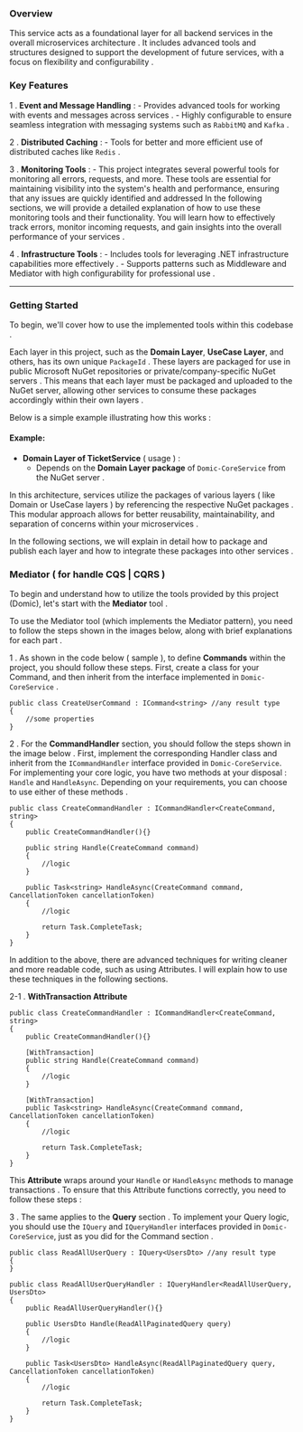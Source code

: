 ### Overview

This service acts as a foundational layer for all backend services in the overall microservices architecture . It includes advanced tools and structures designed to support the development of future services, with a focus on flexibility and configurability .

### Key Features

1 . **Event and Message Handling** :
    - Provides advanced tools for working with events and messages across services .
    - Highly configurable to ensure seamless integration with messaging systems such as `RabbitMQ` and `Kafka` .

2 . **Distributed Caching** :
    - Tools for better and more efficient use of distributed caches like `Redis` .

3 . **Monitoring Tools** :
    - This project integrates several powerful tools for monitoring all errors, requests, and more. These tools are essential for maintaining visibility into the system's health and performance, ensuring that any issues are quickly identified and addressed
      In the following sections, we will provide a detailed explanation of how to use these monitoring tools and their functionality. You will learn how to effectively track errors, monitor incoming requests, and gain insights into the overall performance of your services .

4 . **Infrastructure Tools** :
    - Includes tools for leveraging .NET infrastructure capabilities more effectively .
    - Supports patterns such as Middleware and Mediator with high configurability for professional use .

---

### Getting Started

To begin, we'll cover how to use the implemented tools within this codebase .

Each layer in this project, such as the **Domain Layer**, **UseCase Layer**, and others, has its own unique `PackageId` . These layers are packaged for use in public Microsoft NuGet repositories or private/company-specific NuGet servers . This means that each layer must be packaged and uploaded to the NuGet server, allowing other services to consume these packages accordingly within their own layers .

Below is a simple example illustrating how this works :

#### Example:

- **Domain Layer of TicketService** ( usage ) :
   - Depends on the **Domain Layer package** of `Domic-CoreService` from the NuGet server .

In this architecture, services utilize the packages of various layers ( like Domain or UseCase layers ) by referencing the respective NuGet packages . This modular approach allows for better reusability, maintainability, and separation of concerns within your microservices .

In the following sections, we will explain in detail how to package and publish each layer and how to integrate these packages into other services .

### Mediator ( for handle CQS | CQRS )

To begin and understand how to utilize the tools provided by this project (Domic), let's start with the **Mediator** tool .

To use the Mediator tool (which implements the Mediator pattern), you need to follow the steps shown in the images below, along with brief explanations for each part .

1 . As shown in the code below ( sample ), to define **Commands** within the project, you should follow these steps. First, create a class for your Command, and then inherit from the interface implemented in `Domic-CoreService` .

```
public class CreateUserCommand : ICommand<string> //any result type
{
    //some properties
}
```

2 . For the **CommandHandler** section, you should follow the steps shown in the image below . First, implement the corresponding Handler class and inherit from the `ICommandHandler` interface provided in `Domic-CoreService`. For implementing your core logic, you have two methods at your disposal : `Handle` and `HandleAsync`. Depending on your requirements, you can choose to use either of these methods .

```
public class CreateCommandHandler : ICommandHandler<CreateCommand, string>
{
    public CreateCommandHandler(){}

    public string Handle(CreateCommand command)
    {
        //logic
    }

    public Task<string> HandleAsync(CreateCommand command, CancellationToken cancellationToken)
    {
        //logic

        return Task.CompleteTask;
    }
}

```

In addition to the above, there are advanced techniques for writing cleaner and more readable code, such as using Attributes. I will explain how to use these techniques in the following sections.

2-1 . **WithTransaction Attribute**

```
public class CreateCommandHandler : ICommandHandler<CreateCommand, string>
{
    public CreateCommandHandler(){}

    [WithTransaction]
    public string Handle(CreateCommand command)
    {
        //logic
    }

    [WithTransaction]
    public Task<string> HandleAsync(CreateCommand command, CancellationToken cancellationToken)
    {
        //logic

        return Task.CompleteTask;
    }
}

```

This **Attribute** wraps around your `Handle` or `HandleAsync` methods to manage transactions . To ensure that this Attribute functions correctly, you need to follow these steps :



3 . The same applies to the **Query** section . To implement your Query logic, you should use the `IQuery` and `IQueryHandler` interfaces provided in `Domic-CoreService`, just as you did for the Command section .

```
public class ReadAllUserQuery : IQuery<UsersDto> //any result type
{
}

public class ReadAllUserQueryHandler : IQueryHandler<ReadAllUserQuery, UsersDto>
{
    public ReadAllUserQueryHandler(){}

    public UsersDto Handle(ReadAllPaginatedQuery query)
    {
        //logic
    }

    public Task<UsersDto> HandleAsync(ReadAllPaginatedQuery query, CancellationToken cancellationToken)
    {
        //logic

        return Task.CompleteTask;
    }
}

```
